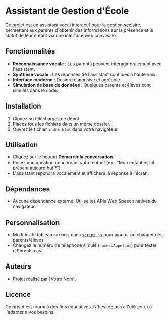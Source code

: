 # Assistant de Gestion d'École

Ce projet est un assistant vocal interactif pour la gestion scolaire, permettant aux parents d'obtenir des informations sur la présence et le statut de leur enfant via une interface web conviviale.

## Fonctionnalités

- **Reconnaissance vocale** : Les parents peuvent interagir oralement avec l'assistant.
- **Synthèse vocale** : Les réponses de l'assistant sont lues à haute voix.
- **Interface moderne** : Design responsive et agréable.
- **Simulation de base de données** : Quelques parents et élèves sont simulés dans le code.

## Installation

1. Clonez ou téléchargez ce dépôt.
2. Placez tous les fichiers dans un même dossier.
3. Ouvrez le fichier `index.html` dans votre navigateur.

## Utilisation

- Cliquez sur le bouton **Démarrer la conversation**.
- Posez une question concernant votre enfant (ex : "Mon enfant est-il présent aujourd'hui ?").
- L'assistant répondra vocalement et affichera la réponse à l'écran.

## Dépendances

- Aucune dépendance externe. Utilise les APIs Web Speech natives du navigateur.

## Personnalisation

- Modifiez le tableau `parents` dans [`script.js`](script.js) pour ajouter ou changer des parents/élèves.
- Changez le numéro de téléphone simulé (`numeroAppelant`) pour tester différents cas.

## Auteurs

- Projet réalisé par [Votre Nom].

## Licence

Ce projet est fourni à des fins éducatives. N'hésitez pas à l'utiliser et à l'adapter à vos besoins.